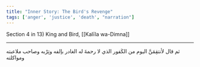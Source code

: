 ```yaml
---
title: "Inner Story: The Bird's Revenge"
tags: ['anger', 'justice', 'death', "narration"]
---
```


 Section 4 in 13) King and Bird, [[Kalīla wa-Dimna]]

---
ثم قال لأنتقِمَنَّ اليوم من الكَفور الذي لا رحمةَ له الغادر بإلفه وتِرْبه وصاحب ملاعبته ومواكلته
